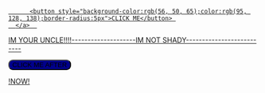 <!DOCTYPE html>
<html lang="en">
<head>
    <meta charset="UTF-8">
    <meta http-equiv="X-UA-Compatible" content="IE=edge">
    <meta name="viewport" content="width=device-width, initial-scale=1.0">
    <title>ImURuncle</title>
</head>
<body>
     <a href="https://www.animesuge.to">

          <button style="background-color:rgb(56, 50, 65);color:rgb(95, 128, 138);border-radius:5px">CLICK ME</button> 
      </a>  

</body>
</html>

IM YOUR UNCLE!!!!--------------------IM NOT SHADY--------------------------

<button onclick="doSomething()" style="background-color:darkblue;color:black;border-radius:9px">CLICK ME AFTER</button>
                                             
<p id="test">!NOW!</p>

<script>
    function doSomething(){
        document.getElementById("test").innerHTML = "YOUR MY SON";
    }
</script>
